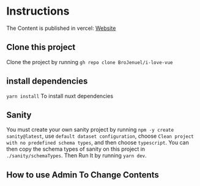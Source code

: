 # Instructions

The Content is published in vercel: [Website](https://i-love-vuejs.vercel.app/)

## Clone this project

Clone the project by running `gh repo clone BroJenuel/i-love-vue`

## install dependencies

`yarn install` To install nuxt dependencies

## Sanity

You must create your own sanity project by running `npm -y create sanity@latest`, use `default dataset configuration`, choose `Clean project with no predefined schema types`, and then choose `typescript`. You can then copy the schema types of sanity on this project in `./sanity/schemaTypes`. Then Run It by running `yarn dev`.

## How to use Admin To Change Contents
